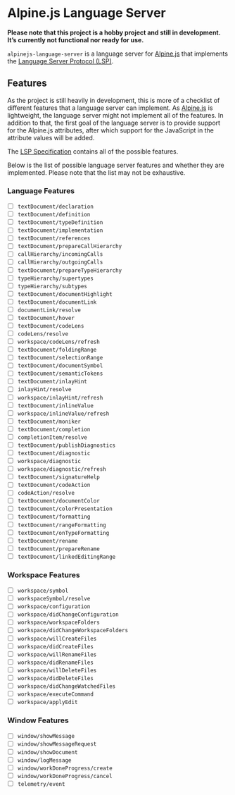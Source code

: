 # Alpine.js Language Server

**Please note that this project is a hobby project and still in development. It’s currently not functional nor ready for use.**

`alpinejs-language-server` is a language server for
[Alpine.js](https://alpinejs.dev) that implements the
[Language Server Protocol (LSP)](https://microsoft.github.io/language-server-protocol/).

## Features

As the project is still heavily in development, this is more of a checklist of
different features that a language server can implement. As
[Alpine.js](https://alpinejs.dev) is lightweight, the language server might not
implement all of the features. In addition to that, the first goal of the
language server is to provide support for the Alpine.js attributes, after which
support for the JavaScript in the attribute values will be added.

The
[LSP Specification](https://microsoft.github.io/language-server-protocol/specifications/lsp/3.17/specification/)
contains all of the possible features.

Below is the list of possible language server features and whether they are
implemented. Please note that the list may not be exhaustive.

### Language Features

- [ ] `textDocument/declaration`
- [ ] `textDocument/definition`
- [ ] `textDocument/typeDefinition`
- [ ] `textDocument/implementation`
- [ ] `textDocument/references`
- [ ] `textDocument/prepareCallHierarchy`
- [ ] `callHierarchy/incomingCalls`
- [ ] `callHierarchy/outgoingCalls`
- [ ] `textDocument/prepareTypeHierarchy`
- [ ] `typeHierarchy/supertypes`
- [ ] `typeHierarchy/subtypes`
- [ ] `textDocument/documentHighlight`
- [ ] `textDocument/documentLink`
- [ ] `documentLink/resolve`
- [ ] `textDocument/hover`
- [ ] `textDocument/codeLens`
- [ ] `codeLens/resolve`
- [ ] `workspace/codeLens/refresh`
- [ ] `textDocument/foldingRange`
- [ ] `textDocument/selectionRange`
- [ ] `textDocument/documentSymbol`
- [ ] `textDocument/semanticTokens`
- [ ] `textDocument/inlayHint`
- [ ] `inlayHint/resolve`
- [ ] `workspace/inlayHint/refresh`
- [ ] `textDocument/inlineValue`
- [ ] `workspace/inlineValue/refresh`
- [ ] `textDocument/moniker`
- [ ] `textDocument/completion`
- [ ] `completionItem/resolve`
- [ ] `textDocument/publishDiagnostics`
- [ ] `textDocument/diagnostic`
- [ ] `workspace/diagnostic`
- [ ] `workspace/diagnostic/refresh`
- [ ] `textDocument/signatureHelp`
- [ ] `textDocument/codeAction`
- [ ] `codeAction/resolve`
- [ ] `textDocument/documentColor`
- [ ] `textDocument/colorPresentation`
- [ ] `textDocument/formatting`
- [ ] `textDocument/rangeFormatting`
- [ ] `textDocument/onTypeFormatting`
- [ ] `textDocument/rename`
- [ ] `textDocument/prepareRename`
- [ ] `textDocument/linkedEditingRange`

### Workspace Features

- [ ] `workspace/symbol`
- [ ] `workspaceSymbol/resolve`
- [ ] `workspace/configuration`
- [ ] `workspace/didChangeConfiguration`
- [ ] `workspace/workspaceFolders`
- [ ] `workspace/didChangeWorkspaceFolders`
- [ ] `workspace/willCreateFiles`
- [ ] `workspace/didCreateFiles`
- [ ] `workspace/willRenameFiles`
- [ ] `workspace/didRenameFiles`
- [ ] `workspace/willDeleteFiles`
- [ ] `workspace/didDeleteFiles`
- [ ] `workspace/didChangeWatchedFiles`
- [ ] `workspace/executeCommand`
- [ ] `workspace/applyEdit`

### Window Features

- [ ] `window/showMessage`
- [ ] `window/showMessageRequest`
- [ ] `window/showDocument`
- [ ] `window/logMessage`
- [ ] `window/workDoneProgress/create`
- [ ] `window/workDoneProgress/cancel`
- [ ] `telemetry/event`
